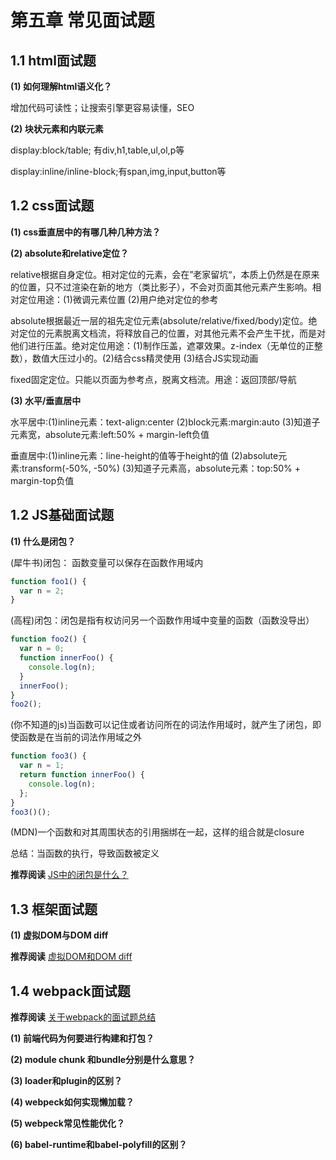# 第五章 常见面试题

## 1.1 html面试题

**(1) 如何理解html语义化？**

增加代码可读性；让搜索引擎更容易读懂，SEO

**(2) 块状元素和内联元素**

display:block/table; 有div,h1,table,ul,ol,p等

display:inline/inline-block;有span,img,input,button等

## 1.2 css面试题

**(1) css垂直居中的有哪几种几种方法？**

**(2) absolute和relative定位？**

relative根据自身定位。相对定位的元素，会在”老家留坑“，本质上仍然是在原来的位置，只不过渲染在新的地方（类比影子），不会对页面其他元素产生影响。相对定位用途：(1)微调元素位置  (2)用户绝对定位的参考

absolute根据最近一层的祖先定位元素(absolute/relative/fixed/body)定位。绝对定位的元素脱离文档流，将释放自己的位置，对其他元素不会产生干扰，而是对他们进行压盖。绝对定位用途：(1)制作压盖，遮罩效果。z-index（无单位的正整数），数值大压过小的。(2)结合css精灵使用 (3)结合JS实现动画

fixed固定定位。只能以页面为参考点，脱离文档流。用途：返回顶部/导航

**(3) 水平/垂直居中**

水平居中:(1)inline元素：text-align:center (2)block元素:margin:auto (3)知道子元素宽，absolute元素:left:50% + margin-left负值

垂直居中:(1)inline元素：line-height的值等于height的值 (2)absolute元素:transform(-50%, -50%)  (3)知道子元素高，absolute元素：top:50% + margin-top负值 


## 1.2 JS基础面试题

**(1) 什么是闭包？**

(犀牛书)闭包： 函数变量可以保存在函数作用域内
```js
function foo1() {
  var n = 2;
}
```

(高程)闭包：闭包是指有权访问另一个函数作用域中变量的函数（函数没导出）
```js
function foo2() {
  var n = 0;
  function innerFoo() {
    console.log(n);
  }
  innerFoo();
}
foo2();
```

(你不知道的js)当函数可以记住或者访问所在的词法作用域时，就产生了闭包，即使函数是在当前的词法作用域之外
```js
function foo3() {
  var n = 1;
  return function innerFoo() {
    console.log(n);
  };
}
foo3()();
```

(MDN)一个函数和对其周围状态的引用捆绑在一起，这样的组合就是closure

总结：当函数的执行，导致函数被定义

**推荐阅读** [JS中的闭包是什么？](https://zhuanlan.zhihu.com/p/22486908)

## 1.3 框架面试题

**(1) 虚拟DOM与DOM diff**

**推荐阅读** [虚拟DOM和DOM diff](https://juejin.cn/post/6913773874547163143)

## 1.4 webpack面试题

**推荐阅读** [关于webpack的面试题总结](https://zhuanlan.zhihu.com/p/44438844)

**(1) 前端代码为何要进行构建和打包？**

**(2) module chunk 和bundle分别是什么意思？**

**(3) loader和plugin的区别？**

**(4) webpeck如何实现懒加载？**

**(5) webpeck常见性能优化？**

**(6) babel-runtime和babel-polyfill的区别？**

